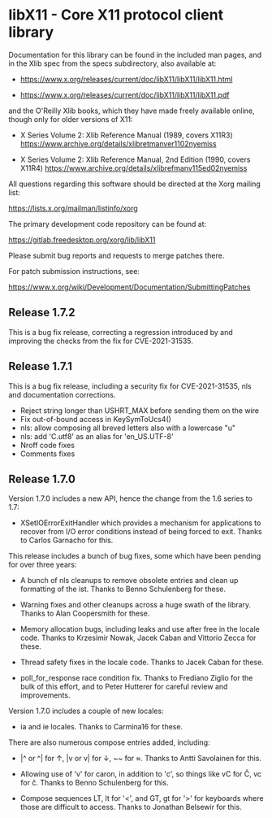 # libX11 - Core X11 protocol client library

Documentation for this library can be found in the included man pages,
and in the Xlib spec from the specs subdirectory, also available at:

 - https://www.x.org/releases/current/doc/libX11/libX11/libX11.html

 - https://www.x.org/releases/current/doc/libX11/libX11/libX11.pdf

and the O'Reilly Xlib books, which they have made freely available online,
though only for older versions of X11:

 - X Series Volume 2: Xlib Reference Manual (1989, covers X11R3)
   https://www.archive.org/details/xlibretmanver1102nyemiss

 - X Series Volume 2: Xlib Reference Manual, 2nd Edition (1990, covers X11R4)
   https://www.archive.org/details/xlibrefmanv115ed02nyemiss

All questions regarding this software should be directed at the
Xorg mailing list:

  https://lists.x.org/mailman/listinfo/xorg

The primary development code repository can be found at:

  https://gitlab.freedesktop.org/xorg/lib/libX11

Please submit bug reports and requests to merge patches there.

For patch submission instructions, see:

  https://www.x.org/wiki/Development/Documentation/SubmittingPatches

## Release 1.7.2

This is a bug fix release, correcting a regression introduced by and
improving the checks from the fix for CVE-2021-31535.

## Release 1.7.1

This is a bug fix release, including a security fix for
CVE-2021-31535, nls and documentation corrections.

 * Reject string longer than USHRT_MAX before sending them on the wire
 * Fix out-of-bound access in KeySymToUcs4()
 * nls: allow composing all breved letters also with a lowercase "u"
 * nls: add 'C.utf8' as an alias for 'en_US.UTF-8'
 * Nroff code fixes
 * Comments fixes

## Release 1.7.0

Version 1.7.0 includes a new API, hence the change from the 1.6 series
to 1.7:

 * XSetIOErrorExitHandler which provides a mechanism for applications
   to recover from I/O error conditions instead of being forced to
   exit. Thanks to Carlos Garnacho for this.

This release includes a bunch of bug fixes, some which have been pending for over three years:

 * A bunch of nls cleanups to remove obsolete entries and clean up
   formatting of the ist. Thanks to Benno Schulenberg for these.

 * Warning fixes and other cleanups across a huge swath of the
   library. Thanks to Alan Coopersmith for these.

 * Memory allocation bugs, including leaks and use after free in the
   locale code. Thanks to Krzesimir Nowak, Jacek Caban and Vittorio
   Zecca for these.

 * Thread safety fixes in the locale code. Thanks to Jacek Caban for
   these.

 * poll_for_response race condition fix. Thanks to Frediano Ziglio for
   the bulk of this effort, and to Peter Hutterer for careful review
   and improvements.

Version 1.7.0 includes a couple of new locales:

 * ia and ie locales. Thanks to Carmina16 for these.

There are also numerous compose entries added, including:

 * |^ or ^| for ↑, |v or v| for ↓, ~~ for ≈. Thanks to Antti
    Savolainen for this.

 * Allowing use of 'v' for caron, in addition to 'c', so things like
   vC for Č, vc for č. Thanks to Benno Schulenberg for this.

 * Compose sequences LT, lt for '<', and GT, gt for '>' for keyboards
   where those are difficult to access. Thanks to Jonathan Belsewir
   for this.
